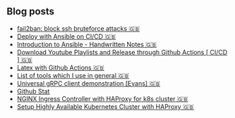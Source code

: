 ## Blog posts

<!-- BLOG-POST-LIST:START -->
- [fail2ban: block ssh bruteforce attacks 🇬🇧](https://mrturkmen.com/fail2ban/)
- [Deploy with Ansible on CI/CD 🇬🇧](https://mrturkmen.com/deploy-with-ansible/)
- [Introduction to Ansible - Handwritten Notes 🇬🇧](https://mrturkmen.com/intro-to-ansible-notes/)
- [Download Youtube Playlists and Release through Github Actions [ CI/CD ] 🇬🇧](https://mrturkmen.com/download-release-youtube-playlists/)
- [Latex with Github Actions 🇬🇧](https://mrturkmen.com/build-release-latex/)
- [List of tools which I use in general 🇬🇧](https://mrturkmen.com/tools/)
- [Universal gRPC client demonstration [Evans] 🇬🇧](https://mrturkmen.com/gRPC-calls-with-evans/)
- [Github Stat](https://mrturkmen.com/github-stat/)
- [NGINX Ingress Controller with HAProxy for k8s cluster 🇬🇧](https://mrturkmen.com/setup-ingress-controller/)
- [Setup Highly Available Kubernetes Cluster with HAProxy 🇬🇧](https://mrturkmen.com/install-ha-kubernetes-cluster/)
<!-- BLOG-POST-LIST:END -->
